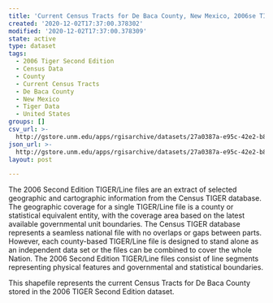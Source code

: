 ```yaml
---
title: 'Current Census Tracts for De Baca County, New Mexico, 2006se TIGER'
created: '2020-12-02T17:37:00.378302'
modified: '2020-12-02T17:37:00.378309'
state: active
type: dataset
tags:
  - 2006 Tiger Second Edition
  - Census Data
  - County
  - Current Census Tracts
  - De Baca County
  - New Mexico
  - Tiger Data
  - United States
groups: []
csv_url: >-
  http://gstore.unm.edu/apps/rgisarchive/datasets/27a0387a-e95c-42e2-b804-1ff7d74320e0/tgr2006se_deba_trtcu.derived.csv
json_url: >-
  http://gstore.unm.edu/apps/rgisarchive/datasets/27a0387a-e95c-42e2-b804-1ff7d74320e0/tgr2006se_deba_trtcu.derived.json
layout: post

---
```

The 2006 Second Edition TIGER/Line files are an extract of selected geographic and cartographic information from the Census TIGER database.  The geographic coverage for a single TIGER/Line file is a county or statistical equivalent entity, with the coverage area based on the latest available governmental unit boundaries. The Census TIGER database represents a seamless national file with no overlaps or gaps between parts.  However, each county-based TIGER/Line file is designed to stand alone as an independent data set or the files can be combined to cover the whole Nation.  The 2006 Second Edition  TIGER/Line files consist of line segments representing physical features and governmental and statistical boundaries.  

This shapefile represents the current Census Tracts for De Baca County stored in the 2006 TIGER Second Edition dataset.
